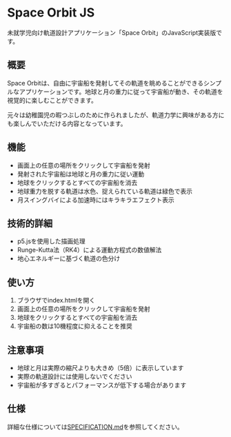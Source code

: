 # Space Orbit JS

未就学児向け軌道設計アプリケーション「Space Orbit」のJavaScript実装版です。

## 概要

Space Orbitは、自由に宇宙船を発射してその軌道を眺めることができるシンプルなアプリケーションです。地球と月の重力に従って宇宙船が動き、その軌道を視覚的に楽しむことができます。

元々は幼稚園児の暇つぶしのために作られましたが、軌道力学に興味がある方にも楽しんでいただける内容となっています。

## 機能

- 画面上の任意の場所をクリックして宇宙船を発射
- 発射された宇宙船は地球と月の重力に従い運動
- 地球をクリックするとすべての宇宙船を消去
- 地球重力を脱する軌道は水色、捉えられている軌道は緑色で表示
- 月スイングバイによる加速時にはキラキラエフェクト表示

## 技術的詳細

- p5.jsを使用した描画処理
- Runge-Kutta法（RK4）による運動方程式の数値解法
- 地心エネルギーに基づく軌道の色分け

## 使い方

1. ブラウザでindex.htmlを開く
2. 画面上の任意の場所をクリックして宇宙船を発射
3. 地球をクリックするとすべての宇宙船を消去
4. 宇宙船の数は10機程度に抑えることを推奨

## 注意事項

- 地球と月は実際の縮尺よりも大きめ（5倍）に表示しています
- 実際の軌道設計には使用しないでください
- 宇宙船が多すぎるとパフォーマンスが低下する場合があります

## 仕様

詳細な仕様については[SPECIFICATION.md](SPECIFICATION.md)を参照してください。
